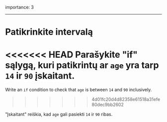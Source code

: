 importance: 3

---

# Patikrinkite intervalą

<<<<<<< HEAD
Parašykite "if" sąlygą, kuri patikrintų ar `age` yra tarp `14` ir `90` įskaitant.
=======
Write an `if` condition to check that `age` is between `14` and `90` inclusively.
>>>>>>> 4d01fc20d4d82358e61518a31efe80dec9bb2602

"Įskaitant" reiškia, kad `age` gali pasiekti `14` ir `90` ribas.
